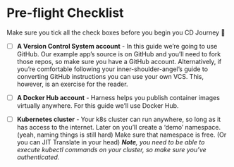 # Pre-flight Checklist

Make sure you tick all the check boxes before you begin you CD Journey 🚀

- [ ] **A Version Control System account**  - In this guide we’re going to use GitHub. Our example app’s source is on GitHub and you’ll need to fork those repos, so make sure you have a GitHub account. Alternatively, if you’re comfortable following your inner-shoulder-angel’s guide to converting GitHub instructions you can use your own VCS. This, however, is an exercise for the reader. 
- [ ] **A Docker Hub account** - Harness helps you publish container images virtually anywhere. For this guide we’ll use Docker Hub.
- [ ] **Kubernetes cluster** - Your k8s cluster can run anywhere, so long as it has access to the internet. Later on you’ll create a ‘demo’ namespace. (yeah, naming things is still hard) Make sure that namespace is free. (Or you can JIT Translate in your head) ***Note**, you need to be able to execute kubectl commands on your cluster, so make sure you’ve authenticated.*

